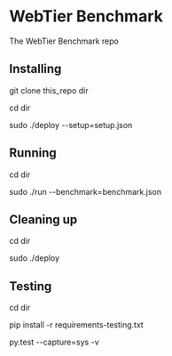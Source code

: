 # WebTier Benchmark

The WebTier Benchmark repo

## Installing

git clone this_repo dir

cd dir

sudo ./deploy --setup=setup.json

## Running

cd dir

sudo ./run --benchmark=benchmark.json

## Cleaning up

cd dir

sudo ./deploy

## Testing
cd dir 

pip install -r requirements-testing.txt

py.test --capture=sys -v